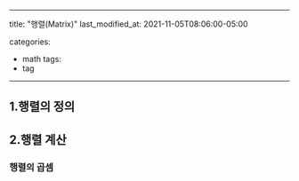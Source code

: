
---
title: "행렬(Matrix)"
last_modified_at: 2021-11-05T08:06:00-05:00

categories:
  - math
tags:
  - tag
---
## 1.행렬의 정의

## 2.행렬 계산

### 행렬의 곱셈
